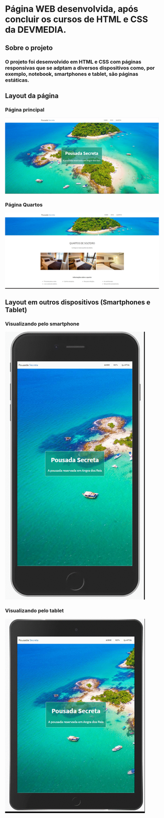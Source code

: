 # Página WEB desenvolvida, após concluir os cursos de HTML e CSS da DEVMEDIA. 

## Sobre o projeto
### O projeto foi desenvolvido em HTML e CSS com páginas responsivas que se adptam a diversos dispositivos como, por exemplo, notebook, smartphones e tablet, são páginas estáticas.

## Layout da página
### Página principal
![WEB](https://github.com/Teddy-ar/pagina-estatica/blob/master/assets/GIF_1.gif) 
### Página Quartos
![WEB2](https://github.com/Teddy-ar/pagina-estatica/blob/master/assets/GIF_2.gif)

## Layout em outros dispositivos (Smartphones e Tablet)
### Visualizando pelo smartphone
![Smartphone](https://github.com/Teddy-ar/pagina-estatica/blob/master/assets/GIF_3.gif) 
### Visualizando pelo tablet
![Tablet](https://github.com/Teddy-ar/pagina-estatica/blob/master/assets/GIF_4.gif)
